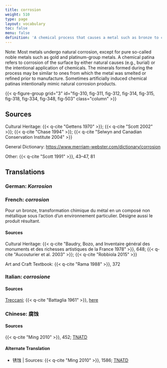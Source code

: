 ```yaml
---
title: corrosion
weight: 510
type: page
layout: vocabulary
toc: false
menu: false
definition: 'A chemical process that causes a metal such as bronze to change from a metallic state into a chemically more stable mineral compound known as a corrosion product.'
---
```


<div class="backmatter">
Note: Most metals undergo natural corrosion, except for pure so-called noble metals such as gold and platinum-group metals. A chemical patina refers to corrosion of the surface by either natural causes (e.g., burial) or the intentional application of chemicals. The minerals formed during the process may be similar to ones from which the metal was smelted or refined prior to manufacture. Sometimes artificially induced chemical patinas intentionally mimic natural corrosion products.
</div>

{{< q-figure-group grid="3" id="fig-310, fig-311, fig-312, fig-314, fig-315, fig-318, fig-334, fig-348, fig-503" class="column" >}}

## Sources

Cultural Heritage: {{< q-cite "Gettens 1970" >}}; {{< q-cite "Scott 2002" >}}; {{< q-cite "Chase 1994" >}}; {{< q-cite "Selwyn and Canadian Conservation Institute 2004" >}}

General Dictionary: <https://www.merriam-webster.com/dictionary/corrosion>

Other: {{< q-cite "Scott 1991" >}}, 43–47, 81

## Translations

<div class="accordion">

### **German**: *Korrosion*

### **French**: *corrosion*

Pour un bronze, transformation chimique du métal en un composé non métallique sous l’action d’un environnement particulier. Désigne aussi le produit résultant.

#### Sources

Cultural Heritage: {{< q-cite "Baudry, Bozo, and Inventaire général des monuments et des richesses artistiques de la France 1978" >}}, 648; {{< q-cite "Aucouturier et al. 2003" >}}; {{< q-cite "Robbiola 2015" >}}

Art and Craft Textbook: {{< q-cite "Rama 1988" >}}, 372

### **Italian**: *corrosione*

#### Sources

[Treccani](http://www.treccani.it/vocabolario/corrosione); {{< q-cite "Battaglia 1961" >}}, [here](http://www.gdli.it/pdf_viewer/Scripts/pdf.js/web/viewer.asp?file=/PDF/GDLI03/GDLI_03_ocr_845.pdf&parola=corrosione)

### **Chinese**: 腐蚀

#### Sources

{{< q-cite "Ming 2010" >}}, 452; [TNATD](https://terms.naer.edu.tw/detail/655779/?index=2)

#### Alternate Translation

- 锈蚀 | Sources: {{< q-cite "Ming 2010" >}}, 1586; [TNATD](https://terms.naer.edu.tw/detail/175745/?index=10)

</div>
